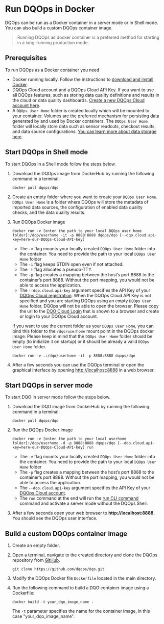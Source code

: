 # Run DQOps in Docker

DQOps can be run as a Docker container in a server mode or in Shell mode. You can also build a custom DQOps container image.

> Running DQOps as docker container is a preferred method for starting in a long-running production mode.

## Prerequisites

To run DQOps as a Docker container you need

- Docker running locally. Follow the instructions to [download and install Docker](https://docs.docker.com/get-docker/).
- DQOps Cloud account and a DQOps Cloud API Key. If you want to use all DQOps features, such as storing data quality
    definitions and results in the cloud or data quality dashboards. [Create a new DQOps Cloud account here](https://cloud.dqops.com/registration).
- A `DQOps User Home` folder is created locally which will be mounted to your container. Volumes are the preferred mechanism for persisting data generated
    by and used by Docker containers. The `DQOps User Home` folder will locally store data such as sensor readouts, checkout results, and data source configurations.
    [You can learn more about data storage here](../../dqo-concepts/data-storage/data-storage.md).

## Start DQOps in Shell mode

To start DQOps in a Shell mode follow the steps below.

1. Download the DQOps image from DockerHub by running the following command in a terminal:

    ```
    docker pull dqops/dqo
    ```

2. Create an empty folder where you want to create your `DQOps User Home`. `DQOps User Home` is a folder where
   DQOps will store the metadata of imported data sources, the configuration of enabled data quality checks, and the
   data quality results.

3. Run DQOps Docker image

    ```
    docker run -v [enter the path to your local DQOps user home folder]:/dqo/userhome -it -p 8888:8888 dqops/dqo [--dqo.cloud.api-key=here-our-DQOps-Cloud-API-key]
    ```

   - The `-v` flag mounts your locally created `DQOps User Home` folder into the container. 
     You need to provide the path to your local `DQOps User Home` folder
   - The `-i` flag keeps STDIN open even if not attached.
   - The `-t` flag allocates a pseudo-TTY.
   - The `-p` flag creates a mapping between the host’s port 8888 to the container’s port 8888. Without the port mapping, you would not be able to access the application.
   - The `--dqo.cloud.api-key` argument specifies the API Key of your [DQOps Cloud registration](https://cloud.dqops.com/registration).
     When the DQOps Cloud API Key is not specified and you are starting DQOps using an empty `DQOps User Home` folder,
     DQOps will not be able to open the browser. Please copy the url to the [DQO Cloud Login](https://cloud.dqops.com/) that is shown
     to a browser and create or login to your DQOps Cloud account.

   If you want to use the current folder as your `DQOps User Home`, you can bind this folder to the `/dqo/userhome` mount point in
   the DQOps docker image. Please keep in mind that the `DQOps User Home` folder should be empty (to initialize it on startup)
   or it should be already a valid `DQOps User Home` folder.

    ```
    docker run -v .:/dqo/userhome -it -p 8888:8888 dqops/dqo
    ```

4. After a few seconds you can use the DQOps terminal or open the graphical interface by 
   opening [http://localhost:8888](http://localhost:8888) in a web browser. 


## Start DQOps in server mode

To start DQO in server mode follow the steps below.

1. Download the DQO image from DockerHub by running the following command in a terminal:

    ```
    docker pull dqops/dqo
    ```

2. Run the DQOps Docker image
    ```
    docker run -v [enter the path to your local userhome folder]:/dqo/userhome -d -p 8888:8888 dqops/dqo [--dqo.cloud.api-key=here-our-DQOps-Cloud-API-key] run
    ```

   - The `-v` flag mounts your locally created `DQOps User Home` folder into the container.
     You need to provide the path to your local `DQOps User Home` folder
   - The `-p` flag creates a mapping between the host’s port 8888 to the container’s port 8888. Without the port mapping, you would not be able to access the application.
   - The `--dqo.cloud.api-key` argument specifies the API Key of your [DQOps Cloud account](https://cloud.dqops.com/registration).
   - The `run` command at the end will run the [run CLI command](../../command-line-interface/run.md) command and activate a server mode
     without the DQOps Shell.

3. After a few seconds open your web browser to **http://localhost:8888**. You should see the DQOps user interface.



## Build a custom DQOps container image

1. Create an empty folder. 

2. Open a terminal, navigate to the created directory and clone the DQOps repository from [GitHub](https://github.com/dqops/dqo).
    
    ```
    git clone https://github.com/dqops/dqo.git
    ```

3. Modify the DQOps Docker file `Dockerfile` located in the main directory.

4. Run the following command to build a DQO container image using a Dockerfile:

    ```
    docker build -t your_dqo_image_name .
    ```
   
    The `-t` parameter specifies the name for the container image, in this case "your_dqo_image_name".


